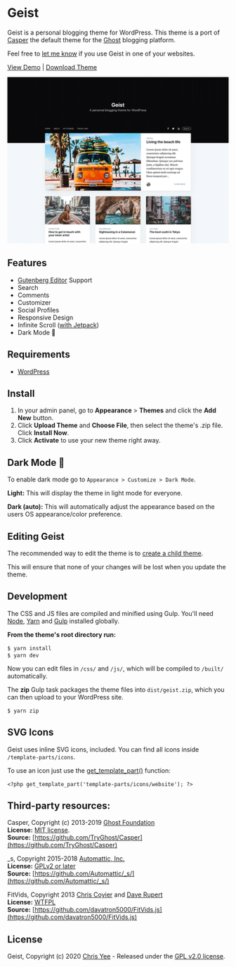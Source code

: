 # Geist

Geist is a personal blogging theme for WordPress. This theme is a port of [Casper](https://github.com/TryGhost/Casper) the default theme for the [Ghost](https://ghost.org/) blogging platform.

Feel free to [let me know](http://www.twitter.com/cmyee) if you use Geist in one of your websites.

[View Demo](https://chrisyee.ca/) | [Download Theme](https://github.com/christophery/geist/releases)

![Geist Screenshot](screenshot.png?raw=true)

## Features

- [Gutenberg Editor](https://wordpress.org/gutenberg/) Support
- Search
- Comments
- Customizer
- Social Profiles
- Responsive Design
- Infinite Scroll ([with Jetpack](https://jetpack.com/features/design/infinite-scroll/))
- Dark Mode 🌙

## Requirements

- [WordPress](http://wordpress.org/)

## Install

1. In your admin panel, go to **Appearance** > **Themes** and click the **Add New** button.
2. Click **Upload Theme** and **Choose File**, then select the theme's .zip file. Click **Install Now**.
3. Click **Activate** to use your new theme right away.

## Dark Mode 🌙

To enable dark mode go to `Appearance > Customize > Dark Mode`.

**Light:** This will display the theme in light mode for everyone.

**Dark (auto):** This will automatically adjust the appearance based on the users OS appearance/color preference.

## Editing Geist
The recommended way to edit the theme is to [create a child theme](https://developer.wordpress.org/themes/advanced-topics/child-themes/).

This will ensure that none of your changes will be lost when you update the theme.

## Development
The CSS and JS files are compiled and minified using Gulp. You'll need [Node](https://nodejs.org/), [Yarn](https://yarnpkg.com/) and [Gulp](https://gulpjs.com/) installed globally.

**From the theme's root directory run:**

```
$ yarn install
$ yarn dev
```

Now you can edit files in `/css/` and `/js/`, which will be compiled to `/built/` automatically.

The **zip** Gulp task packages the theme files into `dist/geist.zip`, which you can then upload to your WordPress site.

```
$ yarn zip
```

## SVG Icons
Geist uses inline SVG icons, included. You can find all icons inside `/template-parts/icons`. 

To use an icon just use the [get_template_part()](https://developer.wordpress.org/reference/functions/get_template_part/) function:

```
<?php get_template_part('template-parts/icons/website'); ?>
```

## Third-party resources:

Casper, Copyright (c) 2013-2019 [Ghost Foundation](https://ghost.org/)  
**License:** [MIT license](https://github.com/TryGhost/Casper/blob/master/LICENSE).  
**Source:** [https://github.com/TryGhost/Casper](https://github.com/TryGhost/Casper)  

_s, Copyright 2015-2018 [Automattic, Inc.](https://automattic.com/)  
**License:** [GPLv2 or later](https://www.gnu.org/licenses/gpl-2.0.html)  
**Source:** [https://github.com/Automattic/_s/](https://github.com/Automattic/_s/)  

FitVids, Copyright 2013 [Chris Coyier](https://chriscoyier.net/) and [Dave Rupert](https://daverupert.com/)  
**License:** [WTFPL](http://www.wtfpl.net/)  
**Source:** [https://github.com/davatron5000/FitVids.js](https://github.com/davatron5000/FitVids.js)  

## License
Geist, Copyright (c) 2020 [Chris Yee](https://chrisyee.ca) - Released under the [GPL v2.0 license](https://www.gnu.org/licenses/gpl-2.0.html).
